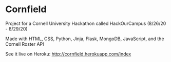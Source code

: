 # Cornfield
Project for a Cornell University Hackathon called HackOurCampus (8/26/20 - 8/29/20)

Made with HTML, CSS, Python, Jinja, Flask, MongoDB, JavaScript, and the Cornell Roster API

See it live on Heroku: http://cornfield.herokuapp.com/index
